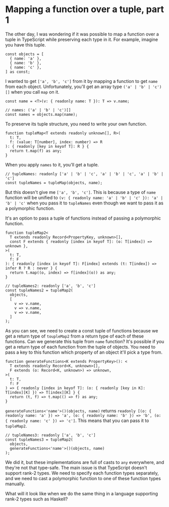 # Mapping a function over a tuple, part 1

The other day, I was wondering if it was possible to map a function over a tuple in TypeScript while preserving each type in it. For example, imagine you have this tuple.

```
const objects = [
  { name: 'a' },
  { name: 'b' },
  { name: 'c' },
] as const;
```

I wanted to get `['a', 'b', 'c']` from it by mapping a function to get `name` from each object. Unfortunately, you'll get an array type `('a' | 'b' | 'c')[]` when you call `map` on it.

```
const name = <T>(v: { readonly name: T }): T => v.name;

// names: ('a' | 'b' | 'c')[]
const names = objects.map(name);
```

To preserve its tuple structure, you need to write your own function.

```
function tupleMap<T extends readonly unknown[], R>(
  t: T,
  f: (value: T[number], index: number) => R
): { readonly [key in keyof T]: R } {
  return t.map(f) as any;
}
```

When you apply `names` to it, you'll get a tuple.

```
// tupleNames: readonly ['a' | 'b' | 'c', 'a' | 'b' | 'c', 'a' | 'b' | 'c']
const tupleNames = tupleMap(objects, name);
```

But this doesn't give me `['a', 'b', 'c']`. This is because a type of `name` function will be unified to `(v: { readonly name: 'a' | 'b' | 'c' }): 'a' | 'b' | 'c'` when you pass it to `tupleNames` even though we want to pass it as a polymorphic function.

It's an option to pass a tuple of functions instead of passing a polymorphic function.

```
function tupleMap2<
  T extends readonly Record<PropertyKey, unknown>[],
  const F extends { readonly [index in keyof T]: (o: T[index]) => unknown },
>(
  t: T,
  f: F
): { readonly [index in keyof T]: F[index] extends (t: T[index]) => infer R ? R : never } {
  return t.map((o, index) => f[index](o)) as any;
}

// tupleNames2: readonly ['a', 'b', 'c']
const tupleNames2 = tupleMap2(
  objects,
  [
    v => v.name,
    v => v.name,
    v => v.name,
  ]
);
```

As you can see, we need to create a const tuple of functions because we get a return type of `toupleMap2` from a return type of each of these functions. Can we generate this tuple from `name` function? It's possible if you get a return type of each function from the tuple of objects. You need to pass a key to this function which property of an object it'll pick a type from.

```
function generateFunctions<K extends PropertyKey>(): <
  T extends readonly Record<K, unknown>[],
  F extends (o: Record<K, unknown>) => unknown,
>(
  t: T,
  f: F
) => { readonly [index in keyof T]: (o: { readonly [key in K]: T[index][K] }) => T[index][K] } {
  return (t, f) => t.map(() => f) as any;
}
```

`generateFunctions<'name'>()(objects, name)` returns `readonly [(o: { readonly name: 'a' }) => 'a', (o: { readonly name: 'b' }) => 'b', (o: { readonly name: 'c' }) => 'c']`. This means that you can pass it to `tupleMap2`.

```
// tupleNames3: readonly ['a', 'b', 'c']
const tupleNames3 = tupleMap2(
  objects,
  generateFunctions<'name'>()(objects, name)
);
```

We did it, but these implementations are full of casts to `any` everywhere, and they're not that type-safe. The main issue is that TypeScript doesn't support rank-2 types. We need to specify each function types separately, and we need to cast a polymorphic function to one of these function types manually.

What will it look like when we do the same thing in a language supporting rank-2 types such as Haskell?
